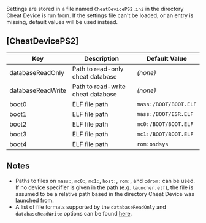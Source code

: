 Settings are stored in a file named `CheatDevicePS2.ini` in the directory Cheat Device is run from. If the settings file can't be loaded, or an entry is missing, default values will be used instead.

## [CheatDevicePS2]

|Key|Description|Default Value|
|---|---|---|
|databaseReadOnly|Path to read-only cheat database|*(none)*|
|databaseReadWrite|Path to read-write cheat database|*(none)*|
|boot0|ELF file path|`mass:/BOOT/BOOT.ELF`|
|boot1|ELF file path|`mass:/BOOT/ESR.ELF`|
|boot2|ELF file path|`mc0:/BOOT/BOOT.ELF`|
|boot3|ELF file path|`mc1:/BOOT/BOOT.ELF`|
|boot4|ELF file path|`rom:osdsys`|

## Notes
* Paths to files on `mass:`, `mc0:`, `mc1:`, `host:`, `rom:`, and `cdrom:` can be used. If no device specifier is given in the path (e.g. `launcher.elf`), the file is assumed to be a relative path based in the directory Cheat Device was launched from.
* A list of file formats supported by the `databaseReadOnly` and `databaseReadWrite` options can be found [here](https://github.com/root670/CheatDevicePS2/wiki/Cheats).